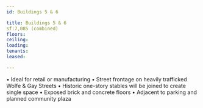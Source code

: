 ```yaml
---
id: Buildings 5 & 6

title: Buildings 5 & 6
sf:7,085 (combined)
floors:
ceiling:
loading:
tenants:
leased:

---
```


•	Ideal for retail or manufacturing 
•	Street frontage on heavily trafficked Wolfe & Gay Streets 
•	Historic one-story stables will be joined to create single space 
•	Exposed brick and concrete floors
•	Adjacent to parking and planned community plaza 

